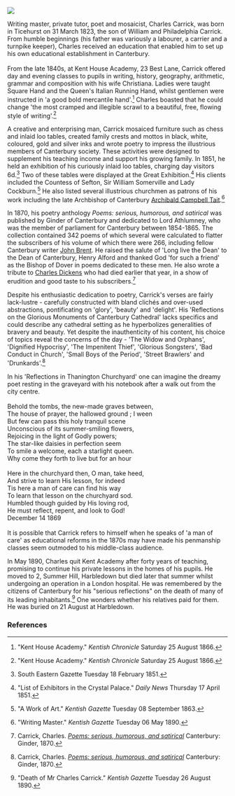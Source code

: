 <a href="https://beta.kent-maps.online"><img src="https://beta.kent-maps.online/juncture/ve-button.png"></a>
<param ve-config title="Charles Carrick" author="Michelle Crowther" layout="vtl" banner="https://raw.githubusercontent.com/kent-map/images/main/banners/19c.jpg">

<param ve-entity eid="Q2317326" aliases="Thanington">

Writing master, private tutor, poet and mosaicist, Charles Carrick, was born in Ticehurst on 31 March 1823, the son of William and Philadelphia Carrick. From humble beginnings (his father was variously a labourer, a carrier and a turnpike keeper), Charles received an education that enabled him to set up his own educational establishment in Canterbury. 
<br><br>
From the late 1840s, at Kent House Academy, 23 Best Lane, Carrick offered day and evening classes to pupils in writing, history, geography, arithmetic, grammar and composition with his wife Christiana. Ladies were taught Square Hand and the Queen's Italian Running Hand, whilst gentlemen were instructed in 'a good bold mercantile hand'.[^ref1] Charles boasted that he could change 'the most cramped and illegible scrawl to a beautiful, free, flowing style of writing'.[^ref2] 
<param ve-image url="https://upload.wikimedia.org/wikipedia/commons/c/cb/Canterbury_houses_%28306%29_%28geograph_7115318%29.jpg" label="23, Best Lane, Canterbury" attribution="Michael Dibb / Canterbury houses 306" license="CC BY-SA 2.0">

A creative and enterprising man, Carrick mosaiced furniture such as chess and inlaid loo tables, created family crests and mottos in black, white, coloured, gold and silver inks and wrote poetry to impress the illustrious members of Canterbury society. These activities were designed to supplement his teaching income and support his growing family. In 1851, he held an exhibition of his curiously inlaid loo tables, charging day visitors 6d.[^ref3] Two of these tables were displayed at the Great Exhibition.[^ref4] His clients included the Countess of Sefton, Sir William Somerville and Lady Cockburn.[^ref5]  He also listed several illustrious churchmen as patrons of his work including the late Archbishop of Canterbury [Archibald Campbell Tait](/19c/19c-tait-biography).[^ref6] 
<param ve-image url="https://upload.wikimedia.org/wikipedia/commons/a/a8/Eug%C3%A8ne_Louis_Lami_-_Opening_of_the_Great_Exhibition%2C_1_May_1851_-_Google_Art_Project.jpg" label="Opening of the Great Exhibition, 1 May 1851" attribution="Eugène Lami, Public domain, via Wikimedia Commons">

In 1870, his poetry anthology _Poems: serious, humorous, and satirical_ was published by Ginder of Canterbury and dedicated to Lord Athlumney, who was the member of parliament for Canterbury between 1854-1865. The collection contained 342 poems of which several were calculated to flatter the subscribers of his volume of which there were 266, including fellow Canterbury writer [John Brent](/19c/19c-brent-biography). He raised the salute of 'Long live the Dean' to the Dean of Canterbury, Henry Alford and thanked God 'for such a friend' as the Bishop of Dover in poems dedicated to these men. He also wrote a tribute to [Charles Dickens](/dickens/dickens-biography) who had died earlier that year, in a show of erudition and good taste to his subscribers.[^ref7] 
<param ve-image url="https://upload.wikimedia.org/wikipedia/commons/e/e9/Charles_Dickens_circa_1860s.png" label="Charles Dickens c. 1860s" attribution="unattributed, Public domain, via Wikimedia Commons">

Despite his enthusiastic dedication to poetry, Carrick's verses are fairly lack-lustre - carefully constructed with bland clichés and over-used abstractions, pontificating on 'glory', 'beauty' and 'delight'. His 'Reflections on the Glorious Monuments of Canterbury Cathedral' lacks specifics and could describe any cathedral setting as he hyperbolizes generalities of bravery and beauty. Yet despite the inauthenticity of his content, his choice of topics reveal the concerns of the day - 'The Widow and Orphans', 'Dignified Hypocrisy', 'The Impenitent Thief', 'Glorious Songsters', 'Bad Conduct in Church', 'Small Boys of the Period', 'Street Brawlers' and 'Drunkards'.[^ref8] 
<param ve-image url="https://stor.artstor.org/stor/fcfcc4e8-e753-4294-9ec1-bf5ee7e56419" label="The Nave, Canterbury Cathedral" attribution="Kent Maps Online Collection">

In his 'Reflections in Thanington Churchyard' one can imagine the dreamy poet resting in the graveyard with his notebook after a walk out from the city centre.
<br><br>
Behold the tombs, the new-made graves between,    
The house of prayer, the hallowed ground ; I ween    
But few can pass this holy tranquil scene   
Unconscious of its summer-smiling flowers,   
Rejoicing in the light of Godly powers;    
The star-like daisies in perfection seem    
To smile a welcome, each a starlight queen.   
Why come they forth to live but for an hour   
<br>
Here in the churchyard then, O man, take heed,    
And strive to learn His lesson, for indeed    
Tis here a man of care can find his way    
To learn that lesson on the churchyard sod.    
Humbled though guided by His loving rod,    
He must reflect, repent, and look to God!   
December 14 1869   
<br>
It is possible that Carrick refers to himself when he speaks of 'a man of care' as educational reforms in the 1870s may have made his penmanship classes seem outmoded to his middle-class audience. 
<param ve-image url="https://upload.wikimedia.org/wikipedia/commons/f/f1/St_Nicholas%2C_Thanington_Without_-_geograph.org.uk_-_2912744.jpg" label="St Nicholas, Thanington Without" attribution="John Salmon via Wikimedia Commons" license="CC BY-SA 2.0">

In May 1890, Charles quit Kent Academy after forty years of teaching, promising to continue his private lessons in the homes of his pupils. He moved to 2, Summer Hill, Harbledown but died later that summer whilst undergoing an operation in a London hospital. He was remembered by the citizens of Canterbury for his "serious reflections" on the death of many of its leading inhabitants.[^ref9] One wonders whether his relatives paid for them. He was buried on 21 August at Harbledown. 
<param ve-image url="https://upload.wikimedia.org/wikipedia/commons/9/90/Harbledown%2C_St._Michael_and_All_Angels_Church%2C_Part_of_the_large_churchyard_-_geograph.org.uk_-_4831202.jpg" label="St Michael and All Angels Church. Part of the Large Churchyard" attribution="Michael Garlick, via Wikimedia Commons" license="CC BY-SA 2.0">

### References

[^ref1]: "Kent House Academy." _Kentish Chronicle_ Saturday 25 August 1866.
[^ref2]: "Kent House Academy." _Kentish Chronicle_ Saturday 25 August 1866.
[^ref3]: South Eastern Gazette Tuesday 18 February 1851.
[^ref4]: "List of Exhibitors in the Crystal Palace." _Daily News_ Thursday 17 April 1851.
[^ref5]: "A Work of Art." _Kentish Gazette_ Tuesday 08 September 1863.
[^ref6]: "Writing Master." _Kentish Gazette_ Tuesday 06 May 1890.
[^ref7]: Carrick, Charles. [_Poems: serious, humorous, and satirical_](https://archive.org/details/poemsserioushumo00carr/page/292/mode/2up) Canterbury: Ginder, 1870.
[^ref8]: Carrick, Charles. [_Poems: serious, humorous, and satirical_](https://archive.org/details/poemsserioushumo00carr/page/292/mode/2up) Canterbury: Ginder, 1870.
[^ref9]: "Death of Mr Charles Carrick." _Kentish Gazette_ Tuesday 26 August 1890.
